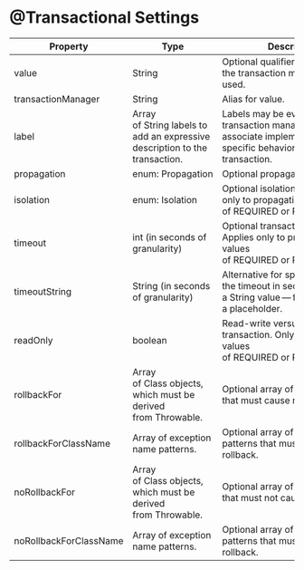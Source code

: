 # @Transactional Settings

Property|Type|Description
--|--|--
value|String|Optional qualifier that specifies the transaction manager to be used.
transactionManager|String|Alias for value.
label|Array of String labels to add an expressive description to the transaction.|Labels may be evaluated by transaction managers to associate implementation&#45;specific behavior with the actual transaction.
propagation|enum&#58; Propagation|Optional propagation setting.
isolation|enum&#58; Isolation|Optional isolation level. Applies only to propagation values of REQUIRED or REQUIRES_NEW.
timeout|int (in seconds of granularity)|Optional transaction timeout. Applies only to propagation values of REQUIRED or REQUIRES_NEW.
timeoutString|String (in seconds of granularity)|Alternative for specifying the timeout in seconds as a String value — for example, as a placeholder.
readOnly|boolean|Read&#45;write versus read&#45;only transaction. Only applicable to values of REQUIRED or REQUIRES_NEW.
rollbackFor|Array of Class objects, which must be derived from Throwable.|Optional array of exception types that must cause rollback.
rollbackForClassName|Array of exception name patterns.|Optional array of exception name patterns that must cause rollback.
noRollbackFor|Array of Class objects, which must be derived from Throwable.|Optional array of exception types that must not cause rollback.
noRollbackForClassName|Array of exception name patterns.|Optional array of exception name patterns that must not cause rollback.
